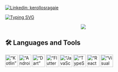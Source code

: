 [![Linkedin: kerollosragaie](https://img.shields.io/badge/LinkedIn-0077B5?style=for-the-badge&logo=linkedin&logoColor=white)](https://www.linkedin.com/in/kerollos-ragaie/)

[![Typing SVG](https://readme-typing-svg.demolab.com?font=Fira+Code&weight=600&size=40&duration=3500&pause=1000&color=FF79C6&center=true&vCenter=true&repeat=false&width=1003&height=100&lines=Mobile+App+Developer)](https://git.io/typing-svg)

<div align="center">
  
![](https://github-profile-summary-cards.vercel.app/api/cards/profile-details?username=kerolosragaie&theme=dracula)

</div>

## 🛠️ Languages and Tools
<p align="left">
<img alt=“Kotlin” width="40px" src="https://www.vectorlogo.zone/logos/kotlinlang/kotlinlang-icon.svg">
<img alt=“Android” width="40px" src="https://www.vectorlogo.zone/logos/android/android-icon.svg">
<img alt=“Dart” width="40px" src="https://www.vectorlogo.zone/logos/dartlang/dartlang-icon.svg">
<img alt=“Flutter” width="40px" src="https://www.vectorlogo.zone/logos/flutterio/flutterio-icon.svg">
<img alt=“JavaScript” width="40px" src="https://www.vectorlogo.zone/logos/javascript/javascript-icon.svg">
<img alt=“TypeScript” width="40px" src="https://www.vectorlogo.zone/logos/typescriptlang/typescriptlang-icon.svg">
<img alt=“React Native” width="40px" src="https://www.vectorlogo.zone/logos/reactjs/reactjs-icon.svg">
<img alt=“Visual Studio Code” width="40px" src="https://www.vectorlogo.zone/logos/visualstudio_code/visualstudio_code-icon.svg">
</p>

